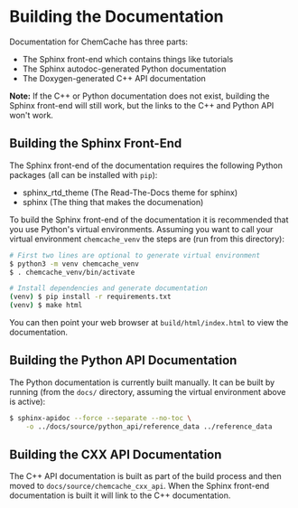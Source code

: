 <!--
  ~ Copyright 2022 NWChemEx-Project
  ~
  ~ Licensed under the Apache License, Version 2.0 (the "License");
  ~ you may not use this file except in compliance with the License.
  ~ You may obtain a copy of the License at
  ~
  ~ http://www.apache.org/licenses/LICENSE-2.0
  ~
  ~ Unless required by applicable law or agreed to in writing, software
  ~ distributed under the License is distributed on an "AS IS" BASIS,
  ~ WITHOUT WARRANTIES OR CONDITIONS OF ANY KIND, either express or implied.
  ~ See the License for the specific language governing permissions and
  ~ limitations under the License.
-->

Building the Documentation
==========================

Documentation for ChemCache has three parts:

- The Sphinx front-end which contains things like tutorials
- The Sphinx autodoc-generated Python documentation
- The Doxygen-generated C++ API documentation

**Note:** If the C++ or Python documentation does not exist, building the Sphinx 
front-end will still work, but the links to the C++ and Python API won't work.

Building the Sphinx Front-End
-----------------------------

The Sphinx front-end of the documentation requires the following Python packages
(all can be installed with `pip`):

- sphinx_rtd_theme (The Read-The-Docs theme for sphinx)
- sphinx (The thing that makes the documenation)

To build the Sphinx front-end of the documentation it is recommended that you
use Python's virtual environments. Assuming you want to call your virtual
environment `chemcache_venv` the steps are (run from this directory):

```.bash
# First two lines are optional to generate virtual environment
$ python3 -m venv chemcache_venv
$ . chemcache_venv/bin/activate

# Install dependencies and generate documentation
(venv) $ pip install -r requirements.txt
(venv) $ make html
```

You can then point your web browser at `build/html/index.html` to view the
documentation.

Building the Python API Documentation
-------------------------------------

The Python documentation is currently built manually. It can be built by 
running (from the `docs/` directory, assuming the virtual environment above is 
active):

```bash
$ sphinx-apidoc --force --separate --no-toc \
    -o ../docs/source/python_api/reference_data ../reference_data
```

Building the CXX API Documentation
----------------------------------

The C++ API documentation is built as part of the build process and then moved
to `docs/source/chemcache_cxx_api`. When the Sphinx front-end documentation is 
built it will link to the C++ documentation. 